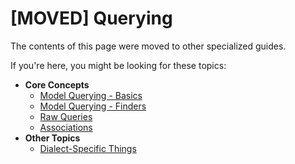 # [MOVED] Querying

The contents of this page were moved to other specialized guides.

If you're here, you might be looking for these topics:

* **Core Concepts**
  * [Model Querying - Basics](model-querying-basics.html)
  * [Model Querying - Finders](model-querying-finders.html)
  * [Raw Queries](raw-queries.html)
  * [Associations](assocs.html)
* **Other Topics**
  * [Dialect-Specific Things](dialect-specific-things.html)
